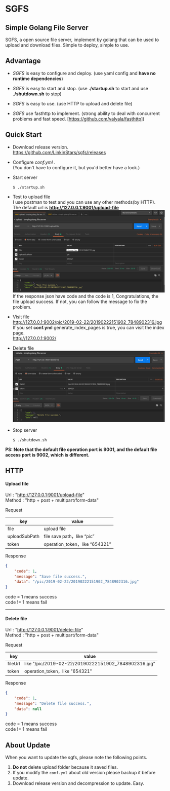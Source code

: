 # SGFS

## Simple Golang File Server
SGFS, a open source file server, implement by golang that can be used to upload and download files. Simple to deploy, simple to use. 

## Advantage
- *SGFS* is easy to configure and deploy. (use yaml config and **have no runtime dependencies**)

- *SGFS* is easy to start and stop. (use **./startup.sh** to start and use **./shutdown.sh** to stop)

- *SGFS* is easy to use. (use HTTP to upload and delete file)

- *SGFS* use fasthttp to implement. (strong ability to deal with concurrent problems and fast speed. [https://github.com/valyala/fasthttp])

## Quick Start
-  Download release version.  
    https://github.com/LinkinStars/sgfs/releases
-  Configure *conf.yml* .  
(You don't have to configure it, but you'd better have a look.)
-  Start server

    ````
    $ ./startup.sh
    ````
    
- Test to upload file  
I use postman to test and you can use any other methods(by HTTP).  
The default url is **http://127.0.0.1:9001/upload-file**
![](images/upload.jpg)
If the response json have code and the code is 1, Congratulations, the file upload success. If not, you can follow the message to fix the problem.

 
- Visit file  
    http://127.0.0.1:9002/pic/2019-02-22/20190222151902_7848902316.jpg  
    If you set **conf.yml** generate_index_pages is true, you can visit the index page.  
    http://127.0.0.1:9002/  
    
- Delete file  
![](images/delete.jpg)


- Stop server  

    ````
    $ ./shutdown.sh
    ````
    
    
**PS: Note that the default file operation port is 9001, and the default file access port is 9002, which is different.**

## HTTP

#### Upload file
Url : "http://127.0.0.1:9001/upload-file"  
Method : "http + post + multipart/form-data"  

Request  

| key | value |
| --- | --- |
| file | upload file |
| uploadSubPath | file save path，like “pic” |
| token | operation_token，like “654321” |

Response  

````json
{
    "code": 1,
    "message": "Save file success.",
    "data": "/pic/2019-02-22/20190222151902_7848902316.jpg"
}
````

code = 1 means success  
code != 1 means fail  

---

#### Delete file
Url : "http://127.0.0.1:9001/delete-file"  
Method : "http + post + multipart/form-data"  

Request  

| key | value |
| --- | --- |
| fileUrl | like "/pic/2019-02-22/20190222151902_7848902316.jpg" |
| token | operation_token，like "654321" |

Response  

````json
{
    "code": 1,
    "message": "Delete file success.",
    "data": null
}
````

code = 1 means success  
code != 1 means fail  


## About Update
When you want to update the sgfs, please note the following points.
1. **Do not** delete upload folder because it saved files.
2. If you modify the `conf.yml` about old version please backup it before update.
3. Download release version and decompression to update. Easy.